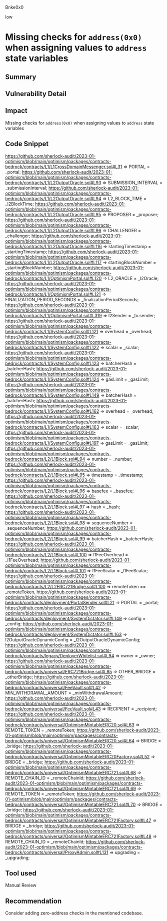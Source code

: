 Bnke0x0

low

# Missing checks for `address(0x0)` when assigning values to `address` state variables

## Summary

## Vulnerability Detail

## Impact
Missing checks for `address(0x0)` when assigning values to `address` state variables
## Code Snippet
https://github.com/sherlock-audit/2023-01-optimism/blob/main/optimism/packages/contracts-bedrock/contracts/L1/L1CrossDomainMessenger.sol#L31 => PORTAL = _portal;
https://github.com/sherlock-audit/2023-01-optimism/blob/main/optimism/packages/contracts-bedrock/contracts/L1/L2OutputOracle.sol#L93 => SUBMISSION_INTERVAL = _submissionInterval;
https://github.com/sherlock-audit/2023-01-optimism/blob/main/optimism/packages/contracts-bedrock/contracts/L1/L2OutputOracle.sol#L94 => L2_BLOCK_TIME = _l2BlockTime;
https://github.com/sherlock-audit/2023-01-optimism/blob/main/optimism/packages/contracts-bedrock/contracts/L1/L2OutputOracle.sol#L95 => PROPOSER = _proposer;
https://github.com/sherlock-audit/2023-01-optimism/blob/main/optimism/packages/contracts-bedrock/contracts/L1/L2OutputOracle.sol#L96 => CHALLENGER = _challenger;
https://github.com/sherlock-audit/2023-01-optimism/blob/main/optimism/packages/contracts-bedrock/contracts/L1/L2OutputOracle.sol#L116 => startingTimestamp = _startingTimestamp;
https://github.com/sherlock-audit/2023-01-optimism/blob/main/optimism/packages/contracts-bedrock/contracts/L1/L2OutputOracle.sol#L117 => startingBlockNumber = _startingBlockNumber;
https://github.com/sherlock-audit/2023-01-optimism/blob/main/optimism/packages/contracts-bedrock/contracts/L1/OptimismPortal.sol#L120 => L2_ORACLE = _l2Oracle;
https://github.com/sherlock-audit/2023-01-optimism/blob/main/optimism/packages/contracts-bedrock/contracts/L1/OptimismPortal.sol#L121 => FINALIZATION_PERIOD_SECONDS = _finalizationPeriodSeconds;
https://github.com/sherlock-audit/2023-01-optimism/blob/main/optimism/packages/contracts-bedrock/contracts/L1/OptimismPortal.sol#L319 => l2Sender = _tx.sender;
https://github.com/sherlock-audit/2023-01-optimism/blob/main/optimism/packages/contracts-bedrock/contracts/L1/SystemConfig.sol#L121 => overhead = _overhead;
https://github.com/sherlock-audit/2023-01-optimism/blob/main/optimism/packages/contracts-bedrock/contracts/L1/SystemConfig.sol#L122 => scalar = _scalar;
https://github.com/sherlock-audit/2023-01-optimism/blob/main/optimism/packages/contracts-bedrock/contracts/L1/SystemConfig.sol#L123 => batcherHash = _batcherHash;
https://github.com/sherlock-audit/2023-01-optimism/blob/main/optimism/packages/contracts-bedrock/contracts/L1/SystemConfig.sol#L124 => gasLimit = _gasLimit;
https://github.com/sherlock-audit/2023-01-optimism/blob/main/optimism/packages/contracts-bedrock/contracts/L1/SystemConfig.sol#L149 => batcherHash = _batcherHash;
https://github.com/sherlock-audit/2023-01-optimism/blob/main/optimism/packages/contracts-bedrock/contracts/L1/SystemConfig.sol#L162 => overhead = _overhead;
https://github.com/sherlock-audit/2023-01-optimism/blob/main/optimism/packages/contracts-bedrock/contracts/L1/SystemConfig.sol#L163 => scalar = _scalar;
https://github.com/sherlock-audit/2023-01-optimism/blob/main/optimism/packages/contracts-bedrock/contracts/L1/SystemConfig.sol#L197 => gasLimit = _gasLimit;
https://github.com/sherlock-audit/2023-01-optimism/blob/main/optimism/packages/contracts-bedrock/contracts/L2/L1Block.sol#L94 => number = _number;
https://github.com/sherlock-audit/2023-01-optimism/blob/main/optimism/packages/contracts-bedrock/contracts/L2/L1Block.sol#L95 => timestamp = _timestamp;
https://github.com/sherlock-audit/2023-01-optimism/blob/main/optimism/packages/contracts-bedrock/contracts/L2/L1Block.sol#L96 => basefee = _basefee;
https://github.com/sherlock-audit/2023-01-optimism/blob/main/optimism/packages/contracts-bedrock/contracts/L2/L1Block.sol#L97 => hash = _hash;
https://github.com/sherlock-audit/2023-01-optimism/blob/main/optimism/packages/contracts-bedrock/contracts/L2/L1Block.sol#L98 => sequenceNumber = _sequenceNumber;
https://github.com/sherlock-audit/2023-01-optimism/blob/main/optimism/packages/contracts-bedrock/contracts/L2/L1Block.sol#L99 => batcherHash = _batcherHash;
https://github.com/sherlock-audit/2023-01-optimism/blob/main/optimism/packages/contracts-bedrock/contracts/L2/L1Block.sol#L100 => l1FeeOverhead = _l1FeeOverhead;
https://github.com/sherlock-audit/2023-01-optimism/blob/main/optimism/packages/contracts-bedrock/contracts/L2/L1Block.sol#L101 => l1FeeScalar = _l1FeeScalar;
https://github.com/sherlock-audit/2023-01-optimism/blob/main/optimism/packages/contracts-bedrock/contracts/L2/L2ERC721Bridge.sol#L100 => remoteToken == _remoteToken,
https://github.com/sherlock-audit/2023-01-optimism/blob/main/optimism/packages/contracts-bedrock/contracts/deployment/PortalSender.sol#L21 => PORTAL = _portal;
https://github.com/sherlock-audit/2023-01-optimism/blob/main/optimism/packages/contracts-bedrock/contracts/deployment/SystemDictator.sol#L149 => config = _config;
https://github.com/sherlock-audit/2023-01-optimism/blob/main/optimism/packages/contracts-bedrock/contracts/deployment/SystemDictator.sol#L163 => l2OutputOracleDynamicConfig = _l2OutputOracleDynamicConfig;
https://github.com/sherlock-audit/2023-01-optimism/blob/main/optimism/packages/contracts-bedrock/contracts/legacy/DeployerWhitelist.sol#L94 => owner = _owner;
https://github.com/sherlock-audit/2023-01-optimism/blob/main/optimism/packages/contracts-bedrock/contracts/universal/ERC721Bridge.sol#L85 => OTHER_BRIDGE = _otherBridge;
https://github.com/sherlock-audit/2023-01-optimism/blob/main/optimism/packages/contracts-bedrock/contracts/universal/FeeVault.sol#L42 => MIN_WITHDRAWAL_AMOUNT = _minWithdrawalAmount;
https://github.com/sherlock-audit/2023-01-optimism/blob/main/optimism/packages/contracts-bedrock/contracts/universal/FeeVault.sol#L43 => RECIPIENT = _recipient;
https://github.com/sherlock-audit/2023-01-optimism/blob/main/optimism/packages/contracts-bedrock/contracts/universal/OptimismMintableERC20.sol#L63 => REMOTE_TOKEN = _remoteToken;
https://github.com/sherlock-audit/2023-01-optimism/blob/main/optimism/packages/contracts-bedrock/contracts/universal/OptimismMintableERC20.sol#L64 => BRIDGE = _bridge;
https://github.com/sherlock-audit/2023-01-optimism/blob/main/optimism/packages/contracts-bedrock/contracts/universal/OptimismMintableERC20Factory.sol#L52 => BRIDGE = _bridge;
https://github.com/sherlock-audit/2023-01-optimism/blob/main/optimism/packages/contracts-bedrock/contracts/universal/OptimismMintableERC721.sol#L68 => REMOTE_CHAIN_ID = _remoteChainId;
https://github.com/sherlock-audit/2023-01-optimism/blob/main/optimism/packages/contracts-bedrock/contracts/universal/OptimismMintableERC721.sol#L69 => REMOTE_TOKEN = _remoteToken;
https://github.com/sherlock-audit/2023-01-optimism/blob/main/optimism/packages/contracts-bedrock/contracts/universal/OptimismMintableERC721.sol#L70 => BRIDGE = _bridge;
https://github.com/sherlock-audit/2023-01-optimism/blob/main/optimism/packages/contracts-bedrock/contracts/universal/OptimismMintableERC721Factory.sol#L47 => BRIDGE = _bridge;
https://github.com/sherlock-audit/2023-01-optimism/blob/main/optimism/packages/contracts-bedrock/contracts/universal/OptimismMintableERC721Factory.sol#L48 => REMOTE_CHAIN_ID = _remoteChainId;
https://github.com/sherlock-audit/2023-01-optimism/blob/main/optimism/packages/contracts-bedrock/contracts/universal/ProxyAdmin.sol#L131 => upgrading = _upgrading;

## Tool used

Manual Review

## Recommendation
Consider adding zero-address checks in the mentioned codebase.


